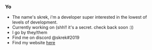 ### Yo
- The name's skrek, i'm a developer super interested in the lowest of levels of development.
- Currently working on (shh!! it's a secret. check back soon :))
- I go by they/them
- Find me on discord @skrek#2019
- Find my website [here](https://skrek.gg)
